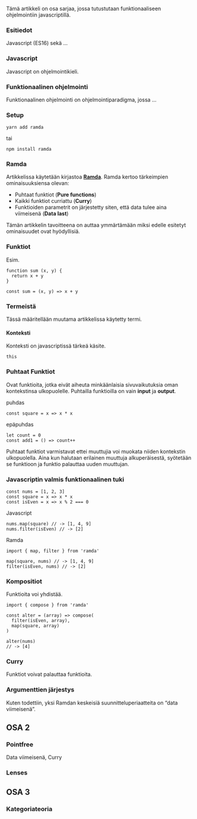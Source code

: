 
Tämä artikkeli on osa sarjaa, jossa tutustutaan funktionaaliseen ohjelmointiin javascriptillä. 

### Esitiedot

Javascript (ES16) sekä ...

### Javascript

Javascript on ohjelmointikieli.

### Funktionaalinen ohjelmointi

Funktionaalinen ohjelmointi on ohjelmointiparadigma, jossa ... 

### Setup

```
yarn add ramda
```
tai
```
npm install ramda
```

### Ramda

Artikkelissa käytetään kirjastoa [**Ramda**](https://ramdajs.com/). Ramda kertoo tärkeimpien ominaisuuksiensa olevan:
- Puhtaat funktiot (**Pure functions**)
- Kaikki funktiot curriattu (**Curry**)
- Funktioiden parametrit on järjestetty siten, että data tulee aina viimeisenä (**Data last**)

Tämän artikkelin tavoitteena on auttaa ymmärtämään miksi edelle esitetyt ominaisuudet ovat hyödyllisiä. 

### Funktiot

Esim.
```
function sum (x, y) {
  return x + y
}

const sum = (x, y) => x + y
```

### Termeistä

Tässä määritellään muutama artikkelissa käytetty termi. 

#### Konteksti

Konteksti on javascriptissä tärkeä käsite. 
```
this
```

### Puhtaat Funktiot

Ovat funktioita, jotka eivät aiheuta minkäänlaisia sivuvaikutuksia oman kontekstinsa ulkopuolelle. Puhtailla funktioilla on vain **input** ja **output**.

puhdas
```
const square = x => x * x
```
epäpuhdas
```
let count = 0
const add1 = () => count++
```
Puhtaat funktiot varmistavat ettei muuttujia voi muokata niiden kontekstin ulkopuolella. Aina kun halutaan erilainen muuttuja alkuperäisestä, syötetään se funktioon ja funktio palauttaa uuden muuttujan.

### Javascriptin valmis funktionaalinen tuki
```
const nums = [1, 2, 3]
const square = x => x * x
const isEven = x => x % 2 === 0
```
Javascript
```
nums.map(square) // -> [1, 4, 9]
nums.filter(isEven) // -> [2]
```

Ramda
```
import { map, filter } from 'ramda'

map(square, nums) // -> [1, 4, 9]
filter(isEven, nums) // -> [2]
```
### Kompositiot

Funktioita voi yhdistää.

```
import { compose } from 'ramda'

const alter = (array) => compose(
  filter(isEven, array),
  map(square, array)
) 

alter(nums)
// -> [4]
```

### Curry

Funktiot voivat palauttaa funktioita.

### Argumenttien järjestys

Kuten todettiin, yksi Ramdan keskeisiä suunnitteluperiaatteita on “data viimeisenä”.
 




## OSA 2
### Pointfree

Data viimeisenä, Curry

### Lenses


## OSA 3
### Kategoriateoria
